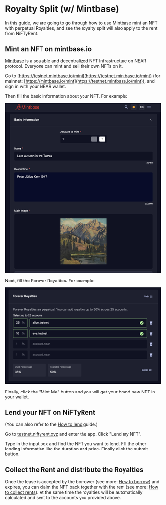 # Royalty Split (w/ Mintbase)

In this guide, we are going to go through how to use Mintbase mint an NFT with perpetual Royalties, and see the royalty split will also apply to the rent from NiFTyRent.

## Mint an NFT on mintbase.io

[Mintbase](https://mintbase.io/) is a scalable and decentralized NFT Infrastructure on NEAR protocol. Everyone can mint and sell their own NFTs on it.

Go to [https://testnet.mintbase.io/mint](https://testnet.mintbase.io/mint) (for mainnet: [https://mintbase.io/mint](https://testnet.mintbase.io/mint)), and sign in with your NEAR wallet.&#x20;

Then fill the basic information about your NFT. For example:

![](<../.gitbook/assets/image (1).png>)

Next, fill the Forever Royalties. For example:

![](<../.gitbook/assets/image (1) (1) (1).png>)

Finally, click the "Mint Me" button and you will get your brand new NFT in your wallet.

## Lend your NFT on NiFTyRent

(You can also refer to the [How to lend](lend-your-nft.md) guide.)

Go to [testnet.niftyrent.xyz](https://testnet.niftyrent.xyz) and enter the app. Click "Lend my NFT".

Type in the input box and find the NFT you want to lend. Fill the other lending information like the duration and price. Finally click the submit button.

## Collect the Rent and distribute the Royalties

Once the lease is accepted by the borrower (see more: [How to borrow](borrow-an-nft.md)) and expires, you can claim the NFT back together with the rent (see more: [How to collect rents](collect-rent-and-claim-back-nft.md)). At the same time the royalties will be automatically calculated and sent to the accounts you provided above.

